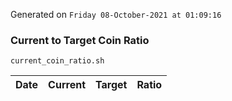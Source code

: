 Generated on `Friday 08-October-2021 at 01:09:16`

### Current to Target Coin Ratio
`current_coin_ratio.sh`

Date|Current|Target|Ratio
---|---|---|---
